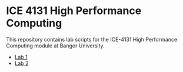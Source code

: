# ICE 4131 High Performance Computing

This repository contains lab scripts for the ICE-4131 High Performance Computing module at Bangor University.

- [Lab 1](lab1/README.md)
- [Lab 2](lab2/README.md)
